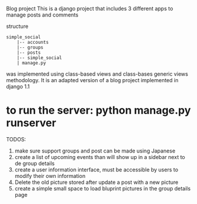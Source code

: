 Blog project
This is a django project
that includes 3 different apps to manage posts and comments

structure

    simple_social
        |-- accounts
        |-- groups
        |-- posts
        |-- simple_social
        | manage.py

was implemented using class-based views and class-bases generic views methodology.
It is an adapted version of a blog project implemented in django 1.1

# to run the server: python manage.py runserver

TODOS: 
1. make sure support groups and post can be made using Japanese
2. create a list of upcoming events than will show up in a sidebar next to de group details
3. create a user information interface, must be accessible by users to modify their own information
4. Delete the old picture stored after update a post with a new picture
5. create a simple small space to load bluprint pictures in the group details page